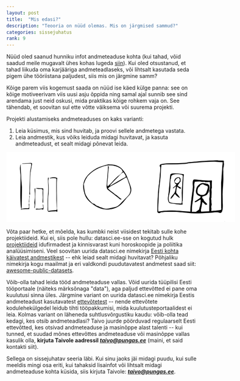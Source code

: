```yaml
---
layout: post
title:  "Mis edasi?"
description: "Teooria on nüüd olemas. Mis on järgmised sammud?"
categories: sissejuhatus
rank: 9
---
```


Nüüd oled saanud hunniku infot andmeteaduse kohta (kui tahad, võid saadud meile mugavalt ühes kohas lugeda [siin](/sissejuhatus)). Kui oled otsustanud, et tahad liikuda oma karjääriga andmeteadlaseks, või lihtsalt kasutada seda pigem ühe tööriistana paljudest, siis mis on järgmine samm?

Kõige parem viis kogemust saada on nüüd ise käed külge panna: see on kõige motiveerivam viis uusi asju õppida ning samal ajal sunnib see sind arendama just neid oskusi, mida praktikas kõige rohkem vaja on. See tähendab, et soovitan sul ette võtte väiksema või suurema projekti.

Projekti alustamiseks andmeteaduses on kaks varianti:
1. Leia küsimus, mis sind huvitab, ja proovi sellele andmetega vastata.
2. Leia andmestik, kus võiks leiduda midagi huvitavat, ja kasuta andmeteadust, et sealt midagi põnevat leida.


<div style="text-align: center;">
<img src="/images/sketches/whatnext.svg" style="max-width: 600px;">
</div>

Võta paar hetke, et mõelda, kas kumbki neist viisidest tekitab sulle kohe projektiideid. Kui ei, siis pole hullu: datasci.ee-sse on kogutud hulk [projektiideid](/projektiideed) idufirmadest ja kinnisvarast kuni horoskoopide ja poliitika analüüsimiseni. Veel soovitan uurida datasci.ee nimekirja [Eesti kohta käivatest andmestikest](/ressursid/#andmestikud) -- ehk leiad sealt midagi huvitavat? Põhjaliku nimekirja kogu maailmat ja eri valdkondi puudutavatest andmetest saad siit: [awesome-public-datasets](https://github.com/caesar0301/awesome-public-datasets).


Võib-olla tahad leida tööd andmeteaduse vallas. Võid uurida tüüpilisi Eesti tööportaale (näiteks märksõnaga "data"), aga paljud ettevõtted ei pane oma kuulutusi sinna üles. Järgmine variant on uurida datasci.ee nimekirja Eestis andmeteadust kasutavatest [ettevõtetest](/ressursid/#eestis-tegutsevad-ettevõtted) -- nende ettevõtete kodulehekülgedel leidub tihti tööpakkumisi, mida kuulutusteportaalidest ei leia. Kolmas variant on läheneda suhtlusvõrgustiku kaudu: võib-olla tead kedagi, kes otsib andmeteadlasi? Taivo juurde pöörduvad regulaarselt Eesti ettevõtted, kes otsivad andmeteaduse ja masinõppe alast talenti -- kui tunned, et suudad mõnes ettevõttes andmeteaduse või masinõppe vallas kasulik olla, **kirjuta Taivole aadressil *taivo@pungas.ee*** (maini, et said kontakti siit).

Sellega on sissejuhatav seeria läbi. Kui sinu jaoks jäi midagi puudu, kui sulle meeldis mingi osa eriti, kui tahaksid lisainfot või lihtsalt midagi andmeteaduse kohta küsida, siis kirjuta Taivole: ***taivo@pungas.ee***.
